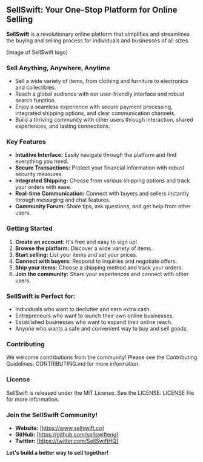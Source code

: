 <!---
sellswifteng/sellswifteng is a ✨ special ✨ repository because its `README.md` (this file) appears on your GitHub profile.
You can click the Preview link to take a look at your changes.
--->
## SellSwift: Your One-Stop Platform for Online Selling

**SellSwift** is a revolutionary online platform that simplifies and streamlines the buying and selling process for individuals and businesses of all sizes.

[Image of SellSwift logo]

### Sell Anything, Anywhere, Anytime

- Sell a wide variety of items, from clothing and furniture to electronics and collectibles.
- Reach a global audience with our user-friendly interface and robust search function.
- Enjoy a seamless experience with secure payment processing, integrated shipping options, and clear communication channels.
- Build a thriving community with other users through interaction, shared experiences, and lasting connections.

### Key Features

- **Intuitive Interface:** Easily navigate through the platform and find everything you need.
- **Secure Transactions:** Protect your financial information with robust security measures.
- **Integrated Shipping:** Choose from various shipping options and track your orders with ease.
- **Real-time Communication:** Connect with buyers and sellers instantly through messaging and chat features.
- **Community Forum:** Share tips, ask questions, and get help from other users.

### Getting Started

1. **Create an account:** It's free and easy to sign up!
2. **Browse the platform:** Discover a wide variety of items.
3. **Start selling:** List your items and set your prices.
4. **Connect with buyers:** Respond to inquiries and negotiate offers.
5. **Ship your items:** Choose a shipping method and track your orders.
6. **Join the community:** Share your experiences and connect with other users.

### SellSwift is Perfect for:

- Individuals who want to declutter and earn extra cash.
- Entrepreneurs who want to launch their own online businesses.
- Established businesses who want to expand their online reach.
- Anyone who wants a safe and convenient way to buy and sell goods.

### Contributing

We welcome contributions from the community! Please see the Contributing Guidelines: CONTRIBUTING.md for more information.

### License

SellSwift is released under the MIT License. See the LICENSE: LICENSE file for more information.

### Join the SellSwift Community!

- **Website:** [https://www.sellswift.co]
- **GitHub:** [https://github.com/sellswifteng]
- **Twitter:** [https://twitter.com/SellSwiftHQ]

**Let's build a better way to sell together!**
